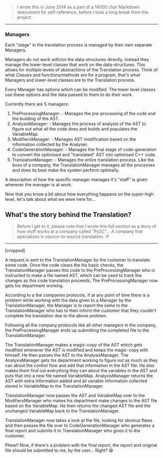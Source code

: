 > I wrote this in June 2014 as a part of a 14000 char Markdown doecument for self-reference, before I took a long break from the project.

------

### Managers
Each "stage" in the translation process is managed by their own separate Managers.

Managers do not work with/on the data-structures directly, instead they manage the lower-level classes that work on the data-structures. This allows for multiple levels of abstractions of the Translation process. Think of what Classes and functions/methods are for a program, that's what Managers and lower-level classes are to the Translation process.

Every Manager has options which can be modified. The lower level classes use these options and the data passed to them to do their work.

Currently there are 5 managers:

  1. PreProcessingManager:
    - Manages the pre-processing of the code and the building of the AST.
  2. AnalysisManager:
    - Manages the process of analysis of the AST to figure out what all the code does and builds and populates the VariableMap.
  3. ModifiersManager:
    - Manages AST modification based on the information collected by the Analyser.
  4. CodeGenerationManager:
    - Manages the final stage of code-generation to convert the optimised and "translated" AST into optimised C++ code.
  5. TranslationManager:
    - Manages the entire translation process. Like the boss of a company, the TranslationManager manages all the processes and does its best make the system perform optimally.

A description of how the specific manager manages it's "staff" is given wherever the manager is at work.

Now that you know a bit about how everything happens on the super-high level, let's talk about what we were here for...

## What's the story behind the Translation?
> Before I get to it, please note that I wrote this full section as a story of how stuff works at a company called "Py2C"... A company that specializes in source-to-source translation. :P

------

[cropped]
<!-- Each file made is essentially a data-structure. -->
A request is sent to the TranslationManager by the customer to translate some code. Once the code clears the his basic checks, the TranslationManager passes this code to the PreProcessingManager who is instructed to make a file named AST, which can be used to track the changes as this code translation proceeds. The PreProcessingManager now gets his department working.

According to a the companies protocols, if at any point of time there is a problem while working with the data given to a Manager by the TranslationManager, the Manager is to report the same to the TranslationManager who has to then inform the customer that they couldn't complete the translation due to the above problem.

Following all the company protocols like all other managers in the company, the PreProcessingManager ends up submitting the completed file to the TranslationManager.

The TranslationManager makes a magic-copy of the AST which gets modified whenever the AST is modified and keeps the magic-copy with himself. He then passes the AST to the AnalysisManager. The AnalysisManager gets his department working to figure out as much as they can about the control flow and add that information in the AST file. He also makes them find out everything they can about the variables in the AST and puts that into a new file named VariableMap. AnalysisManager returns the AST with extra information added and all variable information collected stored in VariableMap to the TranslationManager.

TranslationManager now passes the AST and VariableMap over to the ModifiersManager who makes his department make changes to the AST file based on the VariableMap. He then returns the changed AST file and the unchanged VariableMap back to the TranslationManager.

TranslationManager now takes a look at the file, looking for obvious flaws and then passes the file over to CodeGenerationManager who generates a final report and submits it to TranslationManager who gives it to the customer.

Phew!! Now, if there's a problem with the final report, the report and original file should be submitted to me, by the user... Right? :laughing:
